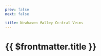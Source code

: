 ```yaml
---
prev: false
next: false

title: Newhaven Valley Central Veins
---
```


# {{ $frontmatter.title }}

<MyImageComponent image="maps/newhaven-valley-central-veins.png" :alt="$frontmatter.title + ' Map'" />


